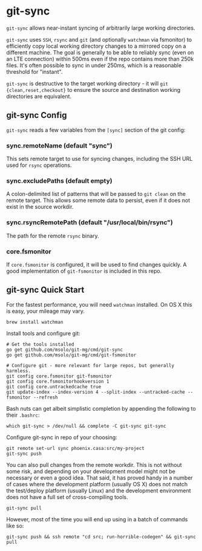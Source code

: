 # git-sync

`git-sync` allows near-instant syncing of arbitrarily large working directories.

`git-sync` uses `SSH`, `rsync` and `git` (and optionally `watchman` via fsmonitor) to efficiently copy local working directory changes to a mirrored copy on a different machine. The goal is generally to be able to reliably sync (even on an LTE connection) within 500ms even if the repo contains more than 250k files. It's often possible to sync in under 250ms, which is a reasonable threshold for "instant".

`git-sync` is destructive to the target working directory - it will `git {clean,reset,checkout}` to ensure the source and
destination working directories are equivalent.

## git-sync Config
`git-sync` reads a few variables from the `[sync]` section of the git config:

### sync.remoteName (default "sync")

This sets remote target to use for syncing changes, including the SSH URL used for `rsync` operations.

### sync.excludePaths (default empty)

A colon-delimited list of patterns that will be passed to `git clean` on the remote target.  This allows some remote data to persist, even if it does not exist in the source workdir.

### sync.rsyncRemotePath (default "/usr/local/bin/rsync")

The path for the remote `rsync` binary.

### core.fsmonitor

If `core.fsmonitor` is configured, it will be used to find changes quickly. A good implementation of `git-fsmonitor` is included in this repo.

## git-sync Quick Start

For the fastest performance, you will need `watchman` installed. On OS X this is easy, your mileage may vary.
```
brew install watchman
```

Install tools and configure git:
```
# Get the tools installed
go get github.com/msolo/git-mg/cmd/git-sync
go get github.com/msolo/git-mg/cmd/git-fsmonitor

# Configure git - more relevant for large repos, but generally harmless.
git config core.fsmonitor git-fsmonitor
git config core.fsmonitorhookversion 1
git config core.untrackedcache true
git update-index --index-version 4 --split-index --untracked-cache --fsmonitor --refresh
```

Bash nuts can get albeit simplistic completion by appending the following to their `.bashrc`:
```
which git-sync > /dev/null && complete -C git-sync git-sync
```

Configure git-sync in repo of your choosing:
```
git remote set-url sync phoenix.casa:src/my-project
git-sync push
```

You can also pull changes from the remote workdir. This is not without some risk, and depending on your development model might not be necessary or even a good idea. That said, it has proved handy in a number of cases where the development platform (usually OS X) does not match the test/deploy platform (usually Linux) and the development environment does not have a full set of cross-compiling tools.

```
git-sync pull
```

However, most of the time you will end up using in a batch of commands like so:
```
git-sync push && ssh remote "cd src; run-horrible-codegen" && git-sync pull
```
